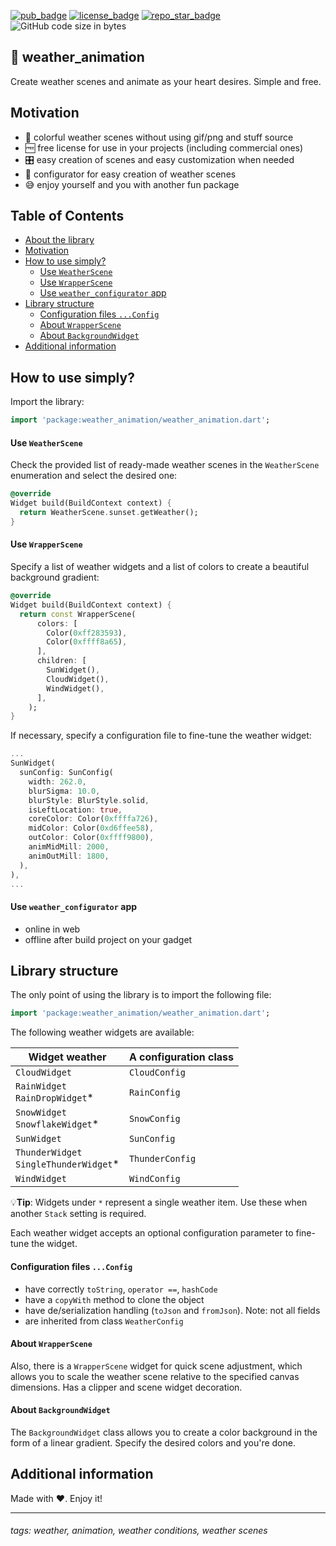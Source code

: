 [![pub_badge]][pub]
[![license_badge]][license]
[![repo_star_badge]][repo_star]
![GitHub code size in bytes][code_size_badge]

[//]: # (TODO <img height="100" src="assets/weather_icons/@4/10d.png" width="100"/>)

## 🌇 weather_animation

Create weather scenes and animate as your heart desires. Simple and free.

[//]: # (+ todo add main gif)

[//]: # (+ todo add gif configurator)

## Motivation

- 🎨 colorful weather scenes without using gif/png and stuff source
- 🆓 free license for use in your projects (including commercial ones)
- 🎛 easy creation of scenes and easy customization when needed
- 🌅 configurator for easy creation of weather scenes
- 😅 enjoy yourself and you with another fun package

## Table of Contents

- [About the library](#-weather_animation)
- [Motivation](#motivation)
- [How to use simply?](#how-to-use-simply)
  - [Use `WeatherScene`](#)
  - [Use `WrapperScene`](#)
  - [Use `weather_configurator` app](#)
- [Library structure](#library-structure)
  - [Configuration files `...Config`]()
  - [About `WrapperScene`]()
  - [About `BackgroundWidget`]()
- [Additional information](#additional-information)

## How to use simply?

Import the library:
```dart
import 'package:weather_animation/weather_animation.dart';
```

#### Use `WeatherScene`

Check the provided list of ready-made weather scenes in the `WeatherScene` enumeration and select 
the desired one:
```dart
@override
Widget build(BuildContext context) {
  return WeatherScene.sunset.getWeather();
}
```

#### Use `WrapperScene`
Specify a list of weather widgets and a list of colors to create a beautiful background gradient:
```dart
@override
Widget build(BuildContext context) {
  return const WrapperScene(
      colors: [
        Color(0xff283593),
        Color(0xffff8a65),
      ],
      children: [
        SunWidget(),
        CloudWidget(),
        WindWidget(),
      ],
    );
}
```
If necessary, specify a configuration file to fine-tune the weather widget:
```dart
...
SunWidget(
  sunConfig: SunConfig(
    width: 262.0,
    blurSigma: 10.0,
    blurStyle: BlurStyle.solid,
    isLeftLocation: true,
    coreColor: Color(0xffffa726),
    midColor: Color(0xd6ffee58),
    outColor: Color(0xffff9800),
    animMidMill: 2000,
    animOutMill: 1800,
  ),
),
...
```

#### Use `weather_configurator` app
- online in web
- offline after build project on your gadget

## Library structure

The only point of using the library is to import the following file:
```dart
import 'package:weather_animation/weather_animation.dart';
```

The following weather widgets are available:

| Widget weather                             | A configuration class |
|--------------------------------------------|-----------------------|
| `CloudWidget`                              | `CloudConfig`         |
| `RainWidget`<br/>`RainDropWidget`*         | `RainConfig`          |
| `SnowWidget`<br/>`SnowflakeWidget`*        | `SnowConfig`          |
| `SunWidget`                                | `SunConfig`           |
| `ThunderWidget`<br/>`SingleThunderWidget`* | `ThunderConfig`       |
| `WindWidget`                               | `WindConfig`          |

💡**Tip**: Widgets under `*` represent a single weather item. Use these when another `Stack` setting is required.

Each weather widget accepts an optional configuration parameter to fine-tune the widget.

#### Configuration files `...Config`
- have correctly `toString`, `operator ==`, `hashCode`
- have a `copyWith` method to clone the object
- have de/serialization handling (`toJson` and `fromJson`). Note: not all fields
- are inherited from class `WeatherConfig`

#### About `WrapperScene`
Also, there is a `WrapperScene` widget for quick scene adjustment, which allows you to scale the 
weather scene relative to the specified canvas dimensions. Has a clipper and scene widget decoration.

#### About `BackgroundWidget`
The `BackgroundWidget` class allows you to create a color background in the form of a linear gradient.
Specify the desired colors and you're done.

## Additional information
Made with ❤️. Enjoy it!

---

###### tags: weather, animation, weather conditions, weather scenes

<!-- Links -->
[pub_badge]: https://img.shields.io/pub/v/weather_animation.svg?style=plastic
[license_badge]: https://img.shields.io/github/license/PackRuble/weather_animation?style=plastic
[code_size_badge]: https://img.shields.io/github/languages/code-size/PackRuble/weather_animation?style=plastic
[repo_star_badge]: https://img.shields.io/github/stars/PackRuble/weather_animation?style=plastic

[pub]: https://pub.dev/packages/weather_animation
[license]: https://github.com/PackRuble/weather_animation/blob/master/LICENSE
[repo_star]: https://github.com/PackRuble/weather_animation
